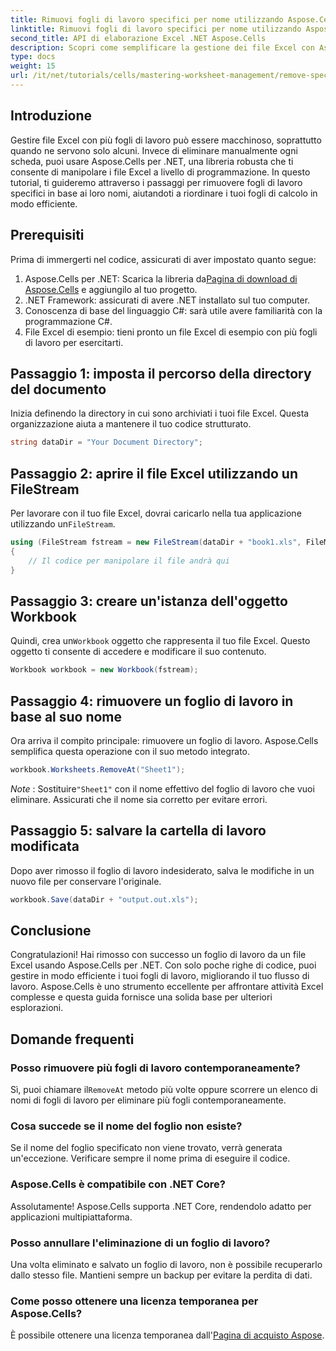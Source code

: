 ```yaml
---
title: Rimuovi fogli di lavoro specifici per nome utilizzando Aspose.Cells
linktitle: Rimuovi fogli di lavoro specifici per nome utilizzando Aspose.Cells
second_title: API di elaborazione Excel .NET Aspose.Cells
description: Scopri come semplificare la gestione dei file Excel con Aspose.Cells per .NET. Questa guida ti guida attraverso i passaggi per rimuovere a livello di programmazione fogli di lavoro specifici in base al nome, risparmiando tempo e mantenendo i tuoi fogli di calcolo organizzati.
type: docs
weight: 15
url: /it/net/tutorials/cells/mastering-worksheet-management/remove-specific-worksheets-by-name/
---
```

## Introduzione

Gestire file Excel con più fogli di lavoro può essere macchinoso, soprattutto quando ne servono solo alcuni. Invece di eliminare manualmente ogni scheda, puoi usare Aspose.Cells per .NET, una libreria robusta che ti consente di manipolare i file Excel a livello di programmazione. In questo tutorial, ti guideremo attraverso i passaggi per rimuovere fogli di lavoro specifici in base ai loro nomi, aiutandoti a riordinare i tuoi fogli di calcolo in modo efficiente.

## Prerequisiti

Prima di immergerti nel codice, assicurati di aver impostato quanto segue:

1.  Aspose.Cells per .NET: Scarica la libreria da[Pagina di download di Aspose.Cells](https://releases.aspose.com/cells/net/) e aggiungilo al tuo progetto.
2. .NET Framework: assicurati di avere .NET installato sul tuo computer.
3. Conoscenza di base del linguaggio C#: sarà utile avere familiarità con la programmazione C#.
4. File Excel di esempio: tieni pronto un file Excel di esempio con più fogli di lavoro per esercitarti.

## Passaggio 1: imposta il percorso della directory del documento

Inizia definendo la directory in cui sono archiviati i tuoi file Excel. Questa organizzazione aiuta a mantenere il tuo codice strutturato.

```csharp
string dataDir = "Your Document Directory";
```

## Passaggio 2: aprire il file Excel utilizzando un FileStream

 Per lavorare con il tuo file Excel, dovrai caricarlo nella tua applicazione utilizzando un`FileStream`.

```csharp
using (FileStream fstream = new FileStream(dataDir + "book1.xls", FileMode.Open))
{
    // Il codice per manipolare il file andrà qui
}
```

## Passaggio 3: creare un'istanza dell'oggetto Workbook

 Quindi, crea un`Workbook` oggetto che rappresenta il tuo file Excel. Questo oggetto ti consente di accedere e modificare il suo contenuto.

```csharp
Workbook workbook = new Workbook(fstream);
```

## Passaggio 4: rimuovere un foglio di lavoro in base al suo nome

Ora arriva il compito principale: rimuovere un foglio di lavoro. Aspose.Cells semplifica questa operazione con il suo metodo integrato.

```csharp
workbook.Worksheets.RemoveAt("Sheet1");
```

*Note* : Sostituire`"Sheet1"` con il nome effettivo del foglio di lavoro che vuoi eliminare. Assicurati che il nome sia corretto per evitare errori.

## Passaggio 5: salvare la cartella di lavoro modificata

Dopo aver rimosso il foglio di lavoro indesiderato, salva le modifiche in un nuovo file per conservare l'originale.

```csharp
workbook.Save(dataDir + "output.out.xls");
```

## Conclusione

Congratulazioni! Hai rimosso con successo un foglio di lavoro da un file Excel usando Aspose.Cells per .NET. Con solo poche righe di codice, puoi gestire in modo efficiente i tuoi fogli di lavoro, migliorando il tuo flusso di lavoro. Aspose.Cells è uno strumento eccellente per affrontare attività Excel complesse e questa guida fornisce una solida base per ulteriori esplorazioni.

## Domande frequenti

### Posso rimuovere più fogli di lavoro contemporaneamente?

 Sì, puoi chiamare il`RemoveAt` metodo più volte oppure scorrere un elenco di nomi di fogli di lavoro per eliminare più fogli contemporaneamente.

### Cosa succede se il nome del foglio non esiste?

Se il nome del foglio specificato non viene trovato, verrà generata un'eccezione. Verificare sempre il nome prima di eseguire il codice.

### Aspose.Cells è compatibile con .NET Core?

Assolutamente! Aspose.Cells supporta .NET Core, rendendolo adatto per applicazioni multipiattaforma.

### Posso annullare l'eliminazione di un foglio di lavoro?

Una volta eliminato e salvato un foglio di lavoro, non è possibile recuperarlo dallo stesso file. Mantieni sempre un backup per evitare la perdita di dati.

### Come posso ottenere una licenza temporanea per Aspose.Cells?

È possibile ottenere una licenza temporanea dall'[Pagina di acquisto Aspose](https://purchase.aspose.com/temporary-license/).